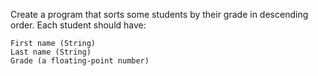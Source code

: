 Create a program that sorts some students by their grade in descending order. Each student should have:

	First name (String)
 	Last name (String)
	Grade (a floating-point number)

